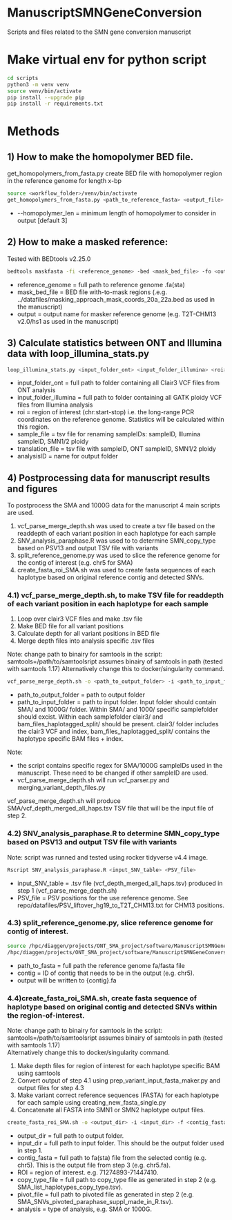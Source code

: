 # ManuscriptSMNGeneConversion
Scripts and files related to the SMN gene conversion manuscript

# Make virtual env for python script
```bash
cd scripts
python3 -m venv venv
source venv/bin/activate
pip install --upgrade pip
pip install -r requirements.txt
```

# Methods

## 1) How to make the homopolymer BED file.
get_homopolymers_from_fasta.py 	create BED file with homopolymer region in the reference genome for length x-bp
```bash
source <workflow_folder>/venv/bin/activate
get_homopolymers_from_fasta.py <path_to_reference_fasta> <output_file> --homopolymer_len <int>
```
* --homopolymer_len = minimum length of homopolymer to consider in output [default 3]

## 2) How to make a masked reference:
Tested with BEDtools v2.25.0
```bash
bedtools maskfasta -fi <reference_genome> -bed <mask_bed_file> -fo <output_file>
```
* reference_genome = full path to reference genome .fa(sta)
* mask_bed_file = BED file with-to-mask regions (.e.g. ../datafiles/masking_approach_mask_coords_20a_22a.bed as used in the manuscript)
* output = output name for masker reference genome (e.g. T2T-CHM13 v2.0/hs1 as used in the manuscript)

## 3) Calculate statistics between ONT and Illumina data with loop_illumina_stats.py
```bash
loop_illumina_stats.py <input_folder_ont> <input_folder_illumina> <roi> <sample_file> <translation_file> <analysisID>
```
* input_folder_ont = full path to folder containing all Clair3 VCF files from ONT analysis
* input_folder_illumina = full path to folder containing all GATK ploidy VCF files from Illumina analysis
* roi =  region of interest (chr:start-stop) i.e. the long-range PCR coordinates on the reference genome. Statistics will be calculated within this region.
* sample_file = tsv file for renaming sampleIDs: sampleID, Illumina sampleID, SMN1/2 ploidy
* translation_file = tsv file with sampleID, ONT sampleID, SMN1/2 ploidy
* analysisID =  name for output folder

## 4) Postprocessing data for manuscript results and figures

To postprocess the SMA and 1000G data for the manuscript 4 main scripts are used.
1) vcf_parse_merge_depth.sh was used to create a tsv file based on the readdepth of each variant position in each haplotype for each sample
2) SNV_analysis_paraphase.R was used to to determine SMN_copy_type based on PSV13 and output TSV file with variants
3) split_reference_genome.py was used to slice the reference genome for the contig of interest (e.g. chr5 for SMA)
4) create_fasta_roi_SMA.sh was used to create fasta sequences of each haplotype based on original reference contig and detected SNVs.

### 4.1) vcf_parse_merge_depth.sh, to make TSV file for readdepth of each variant position in each haplotype for each sample

1) Loop over clair3 VCF files and make .tsv file
2) Make BED file for all variant positions
3) Calculate depth for all variant positions in BED file
4) Merge depth files into analysis specific .tsv files

Note: change path to binairy for samtools in the script: samtools=/path/to/samtoolsript assumes binairy of samtools in path (tested with samtools 1.17)
Alternatively change this to docker/singularity command.

```bash
vcf_parse_merge_depth.sh -o <path_to_output_folder> -i <path_to_input_folder>
```
* path_to_output_folder = path to output folder
* path_to_input_folder =  path to input folder. Input folder should contain SMA/ and 1000G/ folder. Within SMA/ and 1000/ specific samplefolder should excist. Within each samplefolder clair3/ and bam_files_haplotagged_split/ should be present. clair3/ folder includes the clair3 VCF and index, bam_files_haplotagged_split/ contains the haplotype specific BAM files + index.

Note:
* the script contains specific regex for SMA/1000G sampleIDs used in the manuscript. These need to be changed if other sampleID are used.
* vcf_parse_merge_depth.sh will run vcf_parser.py and merging_variant_depth_files.py

vcf_parse_merge_depth.sh will produce SMA/vcf_depth_merged_all_haps.tsv TSV file that will be the input file of step 2.


### 4.2) SNV_analysis_paraphase.R to determine SMN_copy_type based on PSV13 and output TSV file with variants

Note: script was runned and tested using rocker tidyverse v4.4 image.

```bash
Rscript SNV_analysis_paraphase.R <input_SNV_table> <PSV_file>
```
* input_SNV_table = .tsv file (vcf_depth_merged_all_haps.tsv) produced in step 1 (vcf_parse_merge_depth.sh)
* PSV_file = PSV positions for the use reference genome. See repo/datafiles/PSV_liftover_hg19_to_T2T_CHM13.txt for CHM13 positions.


### 4.3) split_reference_genome.py, slice reference genome for contig of interest.
```bash
source /hpc/diaggen/projects/ONT_SMA_project/software/ManuscriptSMNGeneConversion/scripts/venv/bin/activate
/hpc/diaggen/projects/ONT_SMA_project/software/ManuscriptSMNGeneConversion/scripts/split_reference_genome.py <path_to_fasta> <contig>
```
* path_to_fasta = full path the reference genome fa/fasta file
* contig = ID of contig that needs to be in the output (e.g. chr5).
* output will be written to {contig}.fa


### 4.4)create_fasta_roi_SMA.sh, create fasta sequence of haplotype based on original contig and detected SNVs within the region-of-interest.

Note: change path to binairy for samtools in the script: samtools=/path/to/samtoolsript assumes binairy of samtools in path (tested with samtools 1.17)\
Alternatively change this to docker/singularity command.


1) Make depth files for region of interest for each haplotype specific BAM using samtools
2) Convert output of step 4.1 using prep_variant_input_fasta_maker.py and output files for step 4.3
3) Make variant correct reference sequences (FASTA) for each haplotype for each sample using creating_new_fasta_single.py
4) Concatenate all FASTA into SMN1 or SMN2 haplotype output files.

```bash
create_fasta_roi_SMA.sh -o <output_dir> -i <input_dir> -f <contig_fasta> -r <ROI> -c <copy_type_file> -p <pivot_file> -a <analysis>
```
* output_dir =  full path to output folder.
* input_dir = full path to input folder. This should be the output folder used in step 1.
* contig_fasta = full path to fa(sta) file from the selected contig (e.g. chr5). This is the output file from step 3 (e.g. chr5.fa).
* ROI = region of interest. e.g. 71274893-71447410.
* copy_type_file = full path to copy_type file as generated in step 2 (e.g. SMA_list_haplotypes_copy_type.tsv).
* pivot_file = full path to pivoted file as generated in step 2  (e.g. SMA_SNVs_pivoted_paraphase_suppl_made_in_R.tsv).
* analysis = type of analysis, e.g. SMA or 1000G.

